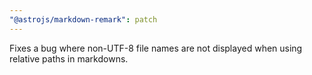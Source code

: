 ```yaml
---
"@astrojs/markdown-remark": patch
---
```


Fixes a bug where non-UTF-8 file names are not displayed when using relative paths in markdowns.
